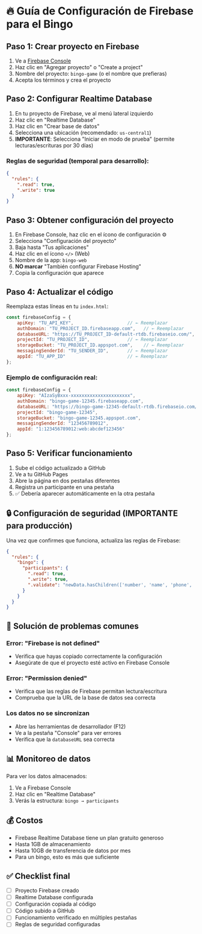 # 🔥 Guía de Configuración de Firebase para el Bingo

## Paso 1: Crear proyecto en Firebase

1. Ve a [Firebase Console](https://console.firebase.google.com/)
2. Haz clic en "Agregar proyecto" o "Create a project"
3. Nombre del proyecto: `bingo-game` (o el nombre que prefieras)
4. Acepta los términos y crea el proyecto

## Paso 2: Configurar Realtime Database

1. En tu proyecto de Firebase, ve al menú lateral izquierdo
2. Haz clic en "Realtime Database"
3. Haz clic en "Crear base de datos"
4. Selecciona una ubicación (recomendado: `us-central1`)
5. **IMPORTANTE**: Selecciona "Iniciar en modo de prueba" (permite lecturas/escrituras por 30 días)

### Reglas de seguridad (temporal para desarrollo):
```json
{
  "rules": {
    ".read": true,
    ".write": true
  }
}
```

## Paso 3: Obtener configuración del proyecto

1. En Firebase Console, haz clic en el ícono de configuración ⚙️
2. Selecciona "Configuración del proyecto"
3. Baja hasta "Tus aplicaciones"
4. Haz clic en el ícono `</>` (Web)
5. Nombre de la app: `bingo-web`
6. **NO marcar** "También configurar Firebase Hosting"
7. Copia la configuración que aparece

## Paso 4: Actualizar el código

Reemplaza estas líneas en tu `index.html`:

```javascript
const firebaseConfig = {
    apiKey: "TU_API_KEY",                    // ← Reemplazar
    authDomain: "TU_PROJECT_ID.firebaseapp.com",   // ← Reemplazar
    databaseURL: "https://TU_PROJECT_ID-default-rtdb.firebaseio.com/",  // ← Reemplazar
    projectId: "TU_PROJECT_ID",              // ← Reemplazar
    storageBucket: "TU_PROJECT_ID.appspot.com",    // ← Reemplazar
    messagingSenderId: "TU_SENDER_ID",       // ← Reemplazar
    appId: "TU_APP_ID"                       // ← Reemplazar
};
```

### Ejemplo de configuración real:
```javascript
const firebaseConfig = {
    apiKey: "AIzaSyBxxx-xxxxxxxxxxxxxxxxxxxxxx",
    authDomain: "bingo-game-12345.firebaseapp.com",
    databaseURL: "https://bingo-game-12345-default-rtdb.firebaseio.com/",
    projectId: "bingo-game-12345",
    storageBucket: "bingo-game-12345.appspot.com",
    messagingSenderId: "123456789012",
    appId: "1:123456789012:web:abcdef123456"
};
```

## Paso 5: Verificar funcionamiento

1. Sube el código actualizado a GitHub
2. Ve a tu GitHub Pages
3. Abre la página en dos pestañas diferentes
4. Registra un participante en una pestaña
5. ✅ Debería aparecer automáticamente en la otra pestaña

## 🔒 Configuración de seguridad (IMPORTANTE para producción)

Una vez que confirmes que funciona, actualiza las reglas de Firebase:

```json
{
  "rules": {
    "bingo": {
      "participants": {
        ".read": true,
        ".write": true,
        ".validate": "newData.hasChildren(['number', 'name', 'phone', 'probability', 'timestamp'])"
      }
    }
  }
}
```

## 🚨 Solución de problemas comunes

### Error: "Firebase is not defined"
- Verifica que hayas copiado correctamente la configuración
- Asegúrate de que el proyecto esté activo en Firebase Console

### Error: "Permission denied"
- Verifica que las reglas de Firebase permitan lectura/escritura
- Comprueba que la URL de la base de datos sea correcta

### Los datos no se sincronizan
- Abre las herramientas de desarrollador (F12)
- Ve a la pestaña "Console" para ver errores
- Verifica que la `databaseURL` sea correcta

## 📊 Monitoreo de datos

Para ver los datos almacenados:
1. Ve a Firebase Console
2. Haz clic en "Realtime Database"
3. Verás la estructura: `bingo → participants`

## 💰 Costos

- Firebase Realtime Database tiene un plan gratuito generoso
- Hasta 1GB de almacenamiento
- Hasta 10GB de transferencia de datos por mes
- Para un bingo, esto es más que suficiente

## ✅ Checklist final

- [ ] Proyecto Firebase creado
- [ ] Realtime Database configurada
- [ ] Configuración copiada al código
- [ ] Código subido a GitHub
- [ ] Funcionamiento verificado en múltiples pestañas
- [ ] Reglas de seguridad configuradas